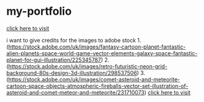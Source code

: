 # my-portfolio
[click here to visit](https://myportfolioyaswanth.netlify.app/)

i want to give credits for the images to adobe stock 
1.(https://stock.adobe.com/uk/images/fantasy-cartoon-planet-fantastic-alien-planets-space-world-game-vector-elements-galaxy-space-fantastic-planet-for-gui-illustration/225345787)
2.(https://stock.adobe.com/uk/images/retro-futuristic-neon-grid-background-80s-design-3d-illustration/298537506)
3.(https://stock.adobe.com/uk/images/comet-asteroid-and-meteorite-cartoon-space-objects-atmospheric-fireballs-vector-set-illustration-of-asteroid-and-comet-meteor-and-meteorite/231710073)
[click here to visit](https://myportfolioyaswanth.netlify.app/)
